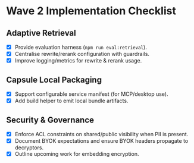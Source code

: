 # Wave 2 Implementation Checklist

## Adaptive Retrieval
- [x] Provide evaluation harness (`npm run eval:retrieval`).
- [x] Centralise rewrite/rerank configuration with guardrails.
- [x] Improve logging/metrics for rewrite & rerank usage.

## Capsule Local Packaging
- [x] Support configurable service manifest (for MCP/desktop use).
- [x] Add build helper to emit local bundle artifacts.

## Security & Governance
- [x] Enforce ACL constraints on shared/public visibility when PII is present.
- [x] Document BYOK expectations and ensure BYOK headers propagate to decryptors.
- [x] Outline upcoming work for embedding encryption.
